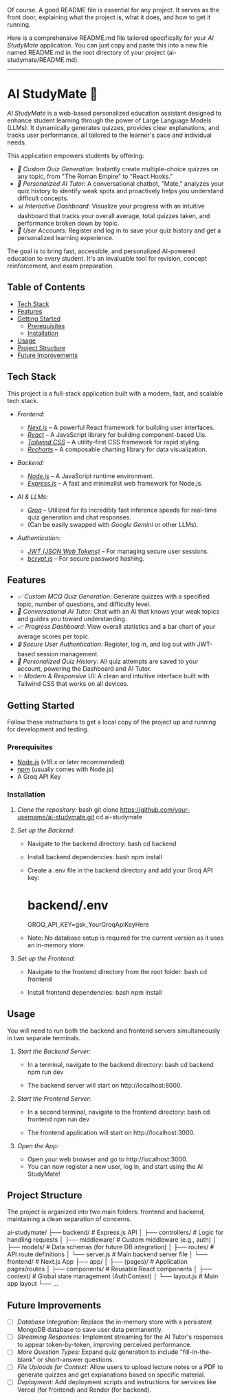 Of course. A good README file is essential for any project. It serves as the front door, explaining what the project is, what it does, and how to get it running.

Here is a comprehensive README.md file tailored specifically for your *AI StudyMate* application. You can just copy and paste this into a new file named README.md in the root directory of your project (ai-studymate/README.md).

---

# AI StudyMate 🚀

 <!-- You can create a screenshot of your app and upload it to a site like Imgur to get a link -->

*AI StudyMate* is a web-based personalized education assistant designed to enhance student learning through the power of Large Language Models (LLMs). It dynamically generates quizzes, provides clear explanations, and tracks user performance, all tailored to the learner's pace and individual needs.

This application empowers students by offering:
- *🧠 Custom Quiz Generation:* Instantly create multiple-choice quizzes on any topic, from "The Roman Empire" to "React Hooks."
- *💬 Personalized AI Tutor:* A conversational chatbot, "Mate," analyzes your quiz history to identify weak spots and proactively helps you understand difficult concepts.
- *📊 Interactive Dashboard:* Visualize your progress with an intuitive dashboard that tracks your overall average, total quizzes taken, and performance broken down by topic.
- *🔐 User Accounts:* Register and log in to save your quiz history and get a personalized learning experience.

The goal is to bring fast, accessible, and personalized AI-powered education to every student. It's an invaluable tool for revision, concept reinforcement, and exam preparation.

## Table of Contents
- [Tech Stack](#tech-stack)
- [Features](#features)
- [Getting Started](#getting-started)
  - [Prerequisites](#prerequisites)
  - [Installation](#installation)
- [Usage](#usage)
- [Project Structure](#project-structure)
- [Future Improvements](#future-improvements)

## Tech Stack

This project is a full-stack application built with a modern, fast, and scalable tech stack.

- *Frontend:*
  - [*Next.js*](https://nextjs.org/) – A powerful React framework for building user interfaces.
  - [*React*](https://reactjs.org/) – A JavaScript library for building component-based UIs.
  - [*Tailwind CSS*](https://tailwindcss.com/) – A utility-first CSS framework for rapid styling.
  - [*Recharts*](https://recharts.org/) – A composable charting library for data visualization.

- *Backend:*
  - [*Node.js*](https://nodejs.org/) – A JavaScript runtime environment.
  - [*Express.js*](https://expressjs.com/) – A fast and minimalist web framework for Node.js.

- *AI & LLMs:*
  - [*Groq*](https://groq.com/) – Utilized for its incredibly fast inference speeds for real-time quiz generation and chat responses.
  - (Can be easily swapped with *Google Gemini* or other LLMs).

- *Authentication:*
  - [*JWT (JSON Web Tokens)*](https://jwt.io/) – For managing secure user sessions.
  - [*bcrypt.js*](https://github.com/dcodeIO/bcrypt.js) – For secure password hashing.

## Features

- *✅ Custom MCQ Quiz Generation:* Generate quizzes with a specified topic, number of questions, and difficulty level.
- *🤖 Conversational AI Tutor:* Chat with an AI that knows your weak topics and guides you toward understanding.
- *📈 Progress Dashboard:* View overall statistics and a bar chart of your average scores per topic.
- *🔒 Secure User Authentication:* Register, log in, and log out with JWT-based session management.
- *📝 Personalized Quiz History:* All quiz attempts are saved to your account, powering the Dashboard and AI Tutor.
- *✨ Modern & Responsive UI:* A clean and intuitive interface built with Tailwind CSS that works on all devices.

## Getting Started

Follow these instructions to get a local copy of the project up and running for development and testing.

### Prerequisites

- [Node.js](https://nodejs.org/en/download/) (v18.x or later recommended)
- [npm](https://www.npmjs.com/) (usually comes with Node.js)
- A Groq API Key

### Installation

1. *Clone the repository:*
   bash
   git clone https://github.com/your-username/ai-studymate.git
   cd ai-studymate
   

2. *Set up the Backend:*
   - Navigate to the backend directory:
     bash
     cd backend
     
   - Install backend dependencies:
     bash
     npm install
     
   - Create a .env file in the backend directory and add your Groq API key:
     
     # backend/.env
     GROQ_API_KEY=gsk_YourGroqApiKeyHere
     
   - Note: No database setup is required for the current version as it uses an in-memory store.

3. *Set up the Frontend:*
   - Navigate to the frontend directory from the root folder:
     bash
     cd frontend
     
   - Install frontend dependencies:
     bash
     npm install
     

## Usage

You will need to run both the backend and frontend servers simultaneously in two separate terminals.

1. *Start the Backend Server:*
   - In a terminal, navigate to the backend directory:
     bash
     cd backend
     npm run dev
     
   - The backend server will start on http://localhost:8000.

2. *Start the Frontend Server:*
   - In a second terminal, navigate to the frontend directory:
     bash
     cd frontend
     npm run dev
     
   - The frontend application will start on http://localhost:3000.

3. *Open the App:*
   - Open your web browser and go to http://localhost:3000.
   - You can now register a new user, log in, and start using the AI StudyMate!

## Project Structure

The project is organized into two main folders: frontend and backend, maintaining a clean separation of concerns.


ai-studymate/
├── backend/                # Express.js API
│   ├── controllers/        # Logic for handling requests
│   ├── middleware/         # Custom middleware (e.g., auth)
│   ├── models/             # Data schemas (for future DB integration)
│   ├── routes/             # API route definitions
│   └── server.js           # Main backend server file
│
└── frontend/               # Next.js App
    ├── app/
    │   ├── (pages)/        # Application pages/routes
    │   ├── components/     # Reusable React components
    │   ├── context/        # Global state management (AuthContext)
    │   └── layout.js       # Main app layout
    └── ...


## Future Improvements

- [ ] *Database Integration:* Replace the in-memory store with a persistent MongoDB database to save user data permanently.
- [ ] *Streaming Responses:* Implement streaming for the AI Tutor's responses to appear token-by-token, improving perceived performance.
- [ ] *More Question Types:* Expand quiz generation to include "fill-in-the-blank" or short-answer questions.
- [ ] *File Uploads for Context:* Allow users to upload lecture notes or a PDF to generate quizzes and get explanations based on specific material.
- [ ] *Deployment:* Add deployment scripts and instructions for services like Vercel (for frontend) and Render (for backend).
